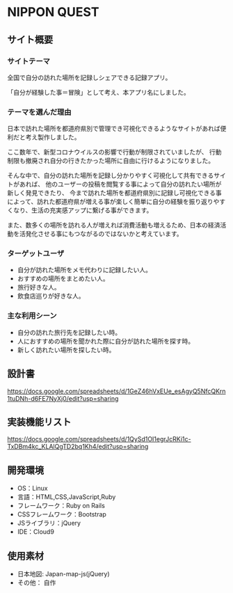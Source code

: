 
# NIPPON QUEST

## サイト概要
### サイトテーマ
全国で自分の訪れた場所を記録しシェアできる記録アプリ。

「自分が経験した事＝冒険」として考え、本アプリ名にしました。


### テーマを選んだ理由
日本で訪れた場所を都道府県別で管理でき可視化できるようなサイトがあれば便利だと考え製作しました。

ここ数年で、新型コロナウイルスの影響で行動が制限されていましたが、
行動制限も撤廃され自分の行きたかった場所に自由に行けるようになりました。

そんな中で、自分の訪れた場所を記録し分かりやすく可視化して共有できるサイトがあれば、
他のユーザーの投稿を閲覧する事によって自分の訪れたい場所が新しく発見できたり、
今まで訪れた場所を都道府県別に記録し可視化できる事によって、訪れた都道府県が増える事が楽しく簡単に自分の経験を振り返りやすくなり、生活の充実感アップに繋げる事ができます。

また、数多くの場所を訪れる人が増えれば消費活動も増えるため、日本の経済活動を活発化させる事にもつながるのではないかと考えています。



### ターゲットユーザ
- 自分が訪れた場所をメモ代わりに記録したい人。
- おすすめの場所をまとめたい人。
- 旅行好きな人。
- 飲食店巡りが好きな人。


### 主な利用シーン
- 自分の訪れた旅行先を記録したい時。
- 人におすすめの場所を聞かれた際に自分が訪れた場所を探す時。
- 新しく訪れたい場所を探したい時。


## 設計書
https://docs.google.com/spreadsheets/d/1GeZ46hVxEUe_esAgyQ5NfcQKrn1tuDNh-d6FE7NyXj0/edit?usp=sharing

## 実装機能リスト
https://docs.google.com/spreadsheets/d/1QySd1OI1egrJcRKi1c-TxDBm4kc_KLAlQgTD2bq1Kh4/edit?usp=sharing

## 開発環境
- OS：Linux
- 言語：HTML,CSS,JavaScript,Ruby
- フレームワーク：Ruby on Rails
- CSSフレームワーク：Bootstrap
- JSライブラリ：jQuery
- IDE：Cloud9

## 使用素材
- 日本地図: Japan-map-js(jQuery)
- その他： 自作

